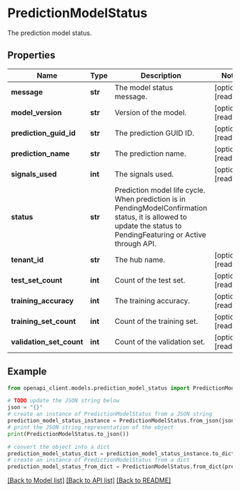 # PredictionModelStatus

The prediction model status.

## Properties

Name | Type | Description | Notes
------------ | ------------- | ------------- | -------------
**message** | **str** | The model status message. | [optional] [readonly] 
**model_version** | **str** | Version of the model. | [optional] [readonly] 
**prediction_guid_id** | **str** | The prediction GUID ID. | [optional] [readonly] 
**prediction_name** | **str** | The prediction name. | [optional] [readonly] 
**signals_used** | **int** | The signals used. | [optional] [readonly] 
**status** | **str** | Prediction model life cycle.  When prediction is in PendingModelConfirmation status, it is allowed to update the status to PendingFeaturing or Active through API. | 
**tenant_id** | **str** | The hub name. | [optional] [readonly] 
**test_set_count** | **int** | Count of the test set. | [optional] [readonly] 
**training_accuracy** | **int** | The training accuracy. | [optional] [readonly] 
**training_set_count** | **int** | Count of the training set. | [optional] [readonly] 
**validation_set_count** | **int** | Count of the validation set. | [optional] [readonly] 

## Example

```python
from openapi_client.models.prediction_model_status import PredictionModelStatus

# TODO update the JSON string below
json = "{}"
# create an instance of PredictionModelStatus from a JSON string
prediction_model_status_instance = PredictionModelStatus.from_json(json)
# print the JSON string representation of the object
print(PredictionModelStatus.to_json())

# convert the object into a dict
prediction_model_status_dict = prediction_model_status_instance.to_dict()
# create an instance of PredictionModelStatus from a dict
prediction_model_status_from_dict = PredictionModelStatus.from_dict(prediction_model_status_dict)
```
[[Back to Model list]](../README.md#documentation-for-models) [[Back to API list]](../README.md#documentation-for-api-endpoints) [[Back to README]](../README.md)


